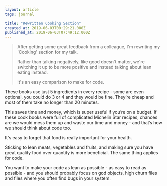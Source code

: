 ```yaml
---
layout: article
tags: journal

title: "Rewritten Cooking Section"
created_at: 2019-06-03T00:29:21.000Z
published_at: 2019-06-03T07:49:12.000Z
---
```

> After getting some great feedback from a colleague, I'm rewriting my 'Cooking' section for my talk.
>
> Rather than talking negatively, like good doesn't matter, we're switching it up to be more positive and instead talking about lean eating instead.
>
> It's an easy comparison to make for code.

These books use just 5 ingredients in every recipe - some are even optional, you could do 3 or 4 and they would be fine. They’re cheap and most of them take no longer than 20 minutes.

This saves time and money, which is super useful if you’re on a budget. If these cook books were full of complicated Michelin Star recipes, chances are we would mess them up and waste our time and money - and that’s how we should think about code too.

It's easy to forget that food is really important for your health.

Sticking to lean meats, vegetables and fruits, and making sure you have great quality food over quantity is more beneficial. The same thing applies for code.

You want to make your code as lean as possible - as easy to read as possible - and you should probably focus on god objects, high churn files and files where you often find bugs in your system.
